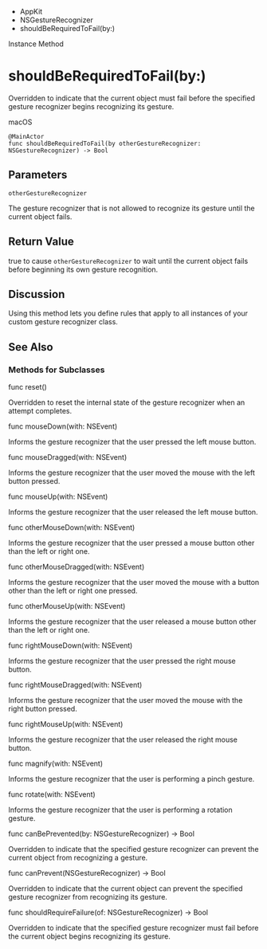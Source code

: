 

- AppKit
- NSGestureRecognizer
-  shouldBeRequiredToFail(by:) 

Instance Method

# shouldBeRequiredToFail(by:)

Overridden to indicate that the current object must fail before the specified gesture recognizer begins recognizing its gesture.

macOS

``` source
@MainActor
func shouldBeRequiredToFail(by otherGestureRecognizer: NSGestureRecognizer) -> Bool
```

## Parameters 

`otherGestureRecognizer`  

The gesture recognizer that is not allowed to recognize its gesture until the current object fails.

## Return Value

true to cause `otherGestureRecognizer` to wait until the current object fails before beginning its own gesture recognition.

## Discussion

Using this method lets you define rules that apply to all instances of your custom gesture recognizer class.

## See Also

### Methods for Subclasses

func reset()

Overridden to reset the internal state of the gesture recognizer when an attempt completes.

func mouseDown(with: NSEvent)

Informs the gesture recognizer that the user pressed the left mouse button.

func mouseDragged(with: NSEvent)

Informs the gesture recognizer that the user moved the mouse with the left button pressed.

func mouseUp(with: NSEvent)

Informs the gesture recognizer that the user released the left mouse button.

func otherMouseDown(with: NSEvent)

Informs the gesture recognizer that the user pressed a mouse button other than the left or right one.

func otherMouseDragged(with: NSEvent)

Informs the gesture recognizer that the user moved the mouse with a button other than the left or right one pressed.

func otherMouseUp(with: NSEvent)

Informs the gesture recognizer that the user released a mouse button other than the left or right one.

func rightMouseDown(with: NSEvent)

Informs the gesture recognizer that the user pressed the right mouse button.

func rightMouseDragged(with: NSEvent)

Informs the gesture recognizer that the user moved the mouse with the right button pressed.

func rightMouseUp(with: NSEvent)

Informs the gesture recognizer that the user released the right mouse button.

func magnify(with: NSEvent)

Informs the gesture recognizer that the user is performing a pinch gesture.

func rotate(with: NSEvent)

Informs the gesture recognizer that the user is performing a rotation gesture.

func canBePrevented(by: NSGestureRecognizer) -> Bool

Overridden to indicate that the specified gesture recognizer can prevent the current object from recognizing a gesture.

func canPrevent(NSGestureRecognizer) -> Bool

Overridden to indicate that the current object can prevent the specified gesture recognizer from recognizing its gesture.

func shouldRequireFailure(of: NSGestureRecognizer) -> Bool

Overridden to indicate that the specified gesture recognizer must fail before the current object begins recognizing its gesture.

